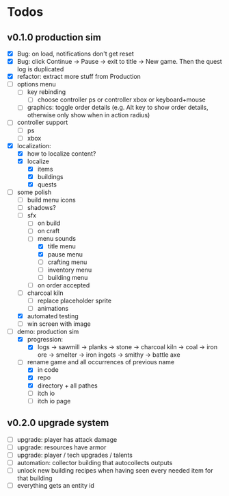 # Todos

## v0.1.0 production sim

- [x] Bug: on load, notifications don't get reset
- [x] Bug: click Continue -> Pause -> exit to title -> New game. Then the quest log is duplicated
- [x] refactor: extract more stuff from Production
- [ ] options menu
  - [ ] key rebinding
    - [ ] choose controller ps or controller xbox or keyboard+mouse
  - [ ] graphics: toggle order details (e.g. Alt key to show order details, otherwise only show when in action radius)
- [ ] controller support
  - [ ] ps
  - [ ] xbox
- [x] localization:
  - [x] how to localize content?
  - [x] localize
    - [x] items
    - [x] buildings
    - [x] quests
- [ ] some polish
  - [ ] build menu icons
  - [ ] shadows?
  - [ ] sfx
    - [ ] on build
    - [ ] on craft
    - [ ] menu sounds
      - [x] title menu
      - [x] pause menu
      - [ ] crafting menu
      - [ ] inventory menu
      - [ ] building menu
    - [ ] on order accepted
  - [ ] charcoal kiln
    - [ ] replace placeholder sprite
    - [ ] animations
  - [x] automated testing
  - [ ] win screen with image
- [ ] demo: production sim
  - [x] progression:
    - [x] logs -> sawmill -> planks -> stone -> charcoal kiln -> coal -> iron ore -> smelter -> iron ingots -> smithy -> battle axe
  - [ ] rename game and all occurrences of previous name
    - [x] in code
    - [x] repo
    - [x] directory + all pathes
    - [ ] itch io
    - [ ] itch io page

## v0.2.0 upgrade system

- [ ] upgrade: player has attack damage
- [ ] upgrade: resources have armor
- [ ] upgrade: player / tech upgrades / talents
- [ ] automation: collector building that autocollects outputs
- [ ] unlock new building recipes when having seen every needed item for that building
- [ ] everything gets an entity id
